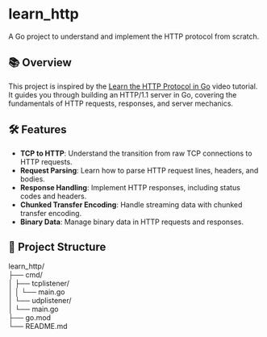 # learn_http

A Go project to understand and implement the HTTP protocol from scratch.

## 📚 Overview

This project is inspired by the [Learn the HTTP Protocol in Go](https://youtu.be/FknTw9bJsXM?si=BNFOoPBajeP88uR_) video tutorial. It guides you through building an HTTP/1.1 server in Go, covering the fundamentals of HTTP requests, responses, and server mechanics.

## 🛠️ Features

- **TCP to HTTP**: Understand the transition from raw TCP connections to HTTP requests.
- **Request Parsing**: Learn how to parse HTTP request lines, headers, and bodies.
- **Response Handling**: Implement HTTP responses, including status codes and headers.
- **Chunked Transfer Encoding**: Handle streaming data with chunked transfer encoding.
- **Binary Data**: Manage binary data in HTTP requests and responses.

## 📁 Project Structure
learn_http/<br>
├── cmd/<br>
│ ├── tcplistener/<br>
│ │ └── main.go<br>
│ └── udplistener/<br>
│ └── main.go<br>
├── go.mod<br>
└── README.md<br>
